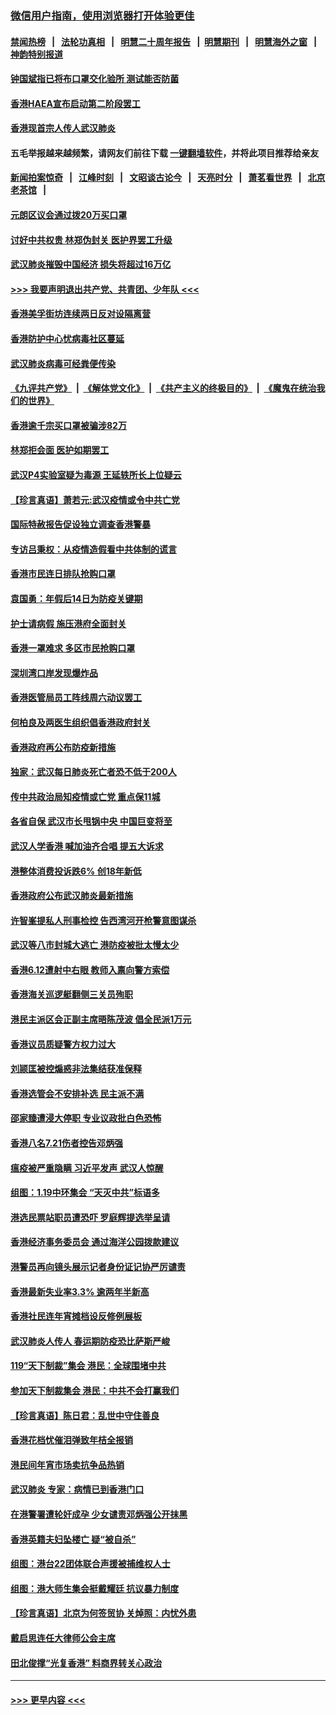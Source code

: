 ### [微信用户指南，使用浏览器打开体验更佳](https://github.com/gfw-breaker/banned-news1/blob/master/indexes/wechat-guide.md?t=0)
#### [禁闻热榜](热点新闻.md?t=0)  &nbsp;&nbsp;|&nbsp;&nbsp; [法轮功真相](https://github.com/gfw-breaker/truth/blob/master/README.md?t=0) &nbsp;&nbsp;|&nbsp;&nbsp; [明慧二十周年报告](https://github.com/gfw-breaker/mh-reports/blob/master/README.md?t=0) &nbsp;&nbsp;|&nbsp;&nbsp;[明慧期刊](https://github.com/gfw-breaker/mh-qikan) &nbsp;&nbsp;|&nbsp;&nbsp; [明慧海外之窗](https://github.com/gfw-breaker/mh-news/blob/master/README.md?t=0) &nbsp;&nbsp;|&nbsp;&nbsp; [神韵特别报道](https://github.com/gfw-breaker/mh-news/blob/master/shenyun.md?t=0)
#### [钟国斌指已将布口罩交化验所 测试能否防菌](../pages/nsc415/n11842783.md?t=02041501) 
#### [香港HAEA宣布启动第二阶段罢工](../pages/nsc415/n11842723.md?t=02041501) 
#### [香港现首宗人传人武汉肺炎](../pages/nsc415/n11842766.md?t=02041501) 
#### 五毛举报越来越频繁，请网友们前往下载 [一键翻墙软件](https://github.com/gfw-breaker/ssr-accounts)，并将此项目推荐给亲友
#### [新闻拍案惊奇](https://github.com/gfw-breaker/banned-news1/blob/master/pages/link4.md) &nbsp;&nbsp;|&nbsp;&nbsp; [江峰时刻](https://github.com/gfw-breaker/banned-news1/blob/master/pages/link4.md) &nbsp;&nbsp;|&nbsp;&nbsp; [文昭谈古论今](https://github.com/gfw-breaker/banned-news1/blob/master/pages/link4.md) &nbsp;&nbsp;|&nbsp;&nbsp; [天亮时分](https://github.com/gfw-breaker/banned-news1/blob/master/pages/link4.md) &nbsp;&nbsp;|&nbsp;&nbsp; [萧茗看世界](https://github.com/gfw-breaker/banned-news1/blob/master/pages/link4.md) &nbsp;&nbsp;|&nbsp;&nbsp; [北京老茶馆](https://github.com/gfw-breaker/banned-news1/blob/master/pages/link4.md) &nbsp;&nbsp;|&nbsp;&nbsp; 
#### [元朗区议会通过拨20万买口罩](../pages/nsc415/n11842754.md?t=02041501) 
#### [讨好中共权贵 林郑伪封关 医护界罢工升级](../pages/nsc415/n11842359.md?t=02041501) 
#### [武汉肺炎摧毁中国经济 损失将超过16万亿](../pages/nsc415/n11839723.md?t=02041501) 
#### [>>> 我要声明退出共产党、共青团、少年队 <<<](https://github.com/begood0513/goodnews/blob/master/quit/letter.md) 
#### [香港美孚街坊连续两日反对设隔离营](../pages/nsc415/n11839962.md?t=02041501) 
#### [香港防护中心忧病毒社区蔓延](../pages/nsc415/n11839933.md?t=02041501) 
#### [武汉肺炎病毒可经粪便传染](../pages/nsc415/n11839939.md?t=02041501) 
#### [《九评共产党》](https://github.com/begood0513/9ping.md/blob/master/README.md) &nbsp;|&nbsp; [《解体党文化》](../../../../jtdwh.md/blob/master/README.md)  &nbsp;|&nbsp; [《共产主义的终极目的》](../../../../gczydzjmd.md/blob/master/README.md) &nbsp;|&nbsp; [《魔鬼在统治我们的世界》](../../../../mgztzwmdsj.md/blob/master/README.md) 
#### [香港逾千宗买口罩被骗涉82万](../pages/nsc415/n11839914.md?t=02041501) 
#### [林郑拒会面 医护如期罢工](../pages/nsc415/n11839892.md?t=02041501) 
#### [武汉P4实验室疑为毒源 王延轶所长上位疑云](../pages/nsc415/n11835543.md?t=02041501) 
#### [【珍言真语】萧若元:武汉疫情或令中共亡党](../pages/nsc415/n11829394.md?t=02041501) 
#### [国际特赦报告促设独立调查香港警暴](../pages/nsc415/n11833845.md?t=02041501) 
#### [专访吕秉权：从疫情造假看中共体制的谎言](../pages/nsc415/n11833813.md?t=02041501) 
#### [香港市民连日排队抢购口罩](../pages/nsc415/n11833794.md?t=02041501) 
#### [袁国勇：年假后14日为防疫关键期](../pages/nsc415/n11831088.md?t=02041501) 
#### [护士请病假 施压港府全面封关](../pages/nsc415/n11831030.md?t=02041501) 
#### [香港一罩难求 多区市民抢购口罩](../pages/nsc415/n11831002.md?t=02041501) 
#### [深圳湾口岸发现爆炸品](../pages/nsc415/n11828802.md?t=02041501) 
#### [香港医管局员工阵线周六动议罢工](../pages/nsc415/n11828762.md?t=02041501) 
#### [何柏良及两医生组织倡香港政府封关](../pages/nsc415/n11828749.md?t=02041501) 
#### [香港政府再公布防疫新措施](../pages/nsc415/n11828716.md?t=02041501) 
#### [独家：武汉每日肺炎死亡者恐不低于200人](../pages/nsc415/n11828240.md?t=02041501) 
#### [传中共政治局知疫情或亡党 重点保11城](../pages/nsc415/n11828145.md?t=02041501) 
#### [各省自保 武汉市长甩锅中央 中国巨变将至](../pages/nsc415/n11828021.md?t=02041501) 
#### [武汉人学香港 喊加油齐合唱 提五大诉求](../pages/nsc415/n11827046.md?t=02041501) 
#### [港整体消费投诉跌6% 创18年新低](../pages/nsc415/n11817280.md?t=02041501) 
#### [香港政府公布武汉肺炎最新措施](../pages/nsc415/n11817152.md?t=02041501) 
#### [许智峯提私人刑事检控 告西湾河开枪警意图谋杀](../pages/nsc415/n11817132.md?t=02041501) 
#### [武汉等八市封城大逃亡 港防疫被批太慢太少](../pages/nsc415/n11817058.md?t=02041501) 
#### [香港6.12遭射中右眼 教师入禀向警方索偿](../pages/nsc415/n11814678.md?t=02041501) 
#### [香港海关巡逻艇翻侧三关员殉职](../pages/nsc415/n11814604.md?t=02041501) 
#### [港民主派区会正副主席晤陈茂波 倡全民派1万元](../pages/nsc415/n11814582.md?t=02041501) 
#### [香港议员质疑警方权力过大](../pages/nsc415/n11814560.md?t=02041501) 
#### [刘颕匡被控煽惑非法集结获准保释](../pages/nsc415/n11811727.md?t=02041501) 
#### [香港选管会不安排补选 民主派不满](../pages/nsc415/n11811691.md?t=02041501) 
#### [邵家臻遭浸大停职 专业议政批白色恐怖](../pages/nsc415/n11811670.md?t=02041501) 
#### [香港八名7.21伤者控告邓炳强](../pages/nsc415/n11811623.md?t=02041501) 
#### [瘟疫被严重隐瞒 习近平发声 武汉人惊醒](../pages/nsc415/n11811186.md?t=02041501) 
#### [组图：1.19中环集会 “天灭中共”标语多](../pages/nsc415/n11809514.md?t=02041501) 
#### [港选民票站职员遭恐吓 罗庭辉提选举呈请](../pages/nsc415/n11808914.md?t=02041501) 
#### [香港经济事务委员会 通过海洋公园拨款建议](../pages/nsc415/n11808906.md?t=02041501) 
#### [港警员再向镜头展示记者身份证记协严厉谴责](../pages/nsc415/n11808888.md?t=02041501) 
#### [香港最新失业率3.3% 逾两年半新高](../pages/nsc415/n11808887.md?t=02041501) 
#### [香港社民连年宵摊档设反修例展板](../pages/nsc415/n11808857.md?t=02041501) 
#### [武汉肺炎人传人 春运期防疫恐比萨斯严峻](../pages/nsc415/n11808739.md?t=02041501) 
#### [119“天下制裁”集会 港民：全球围堵中共](../pages/nsc415/n11806318.md?t=02041501) 
#### [参加天下制裁集会 港民：中共不会打赢我们](../pages/nsc415/n11806596.md?t=02041501) 
#### [【珍言真语】陈日君：乱世中守住善良](../pages/nsc415/n11806247.md?t=02041501) 
#### [香港花档忧催泪弹致年桔全报销](../pages/nsc415/n11806130.md?t=02041501) 
#### [港民间年宵市场卖抗争品热销](../pages/nsc415/n11806073.md?t=02041501) 
#### [武汉肺炎 专家：病情已到香港门口](../pages/nsc415/n11806020.md?t=02041501) 
#### [在港警署遭轮奸成孕 少女谴责邓炳强公开抹黑](../pages/nsc415/n11805981.md?t=02041501) 
#### [香港英籍夫妇坠楼亡 疑“被自杀”](../pages/nsc415/n11805937.md?t=02041501) 
#### [组图：港台22团体联合声援被捕维权人士](../pages/nsc415/n11801834.md?t=02041501) 
#### [组图：港大师生集会挺戴耀廷 抗议暴力制度](../pages/nsc415/n11799298.md?t=02041501) 
#### [【珍言真语】北京为何签贸协 关焯照：内忧外患](../pages/nsc415/n11799790.md?t=02041501) 
#### [戴启思连任大律师公会主席](../pages/nsc415/n11799306.md?t=02041501) 
#### [田北俊撑“光复香港” 料商界转关心政治](../pages/nsc415/n11799287.md?t=02041501) 

----
#### [ >>> 更早内容 <<< ](../indexes/nsc415-earlier.md)
